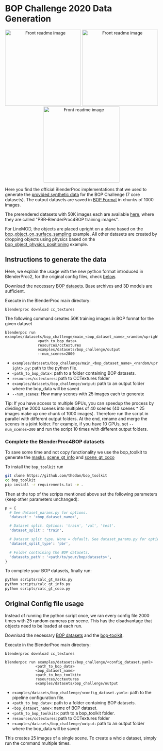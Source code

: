 # BOP Challenge 2020 Data Generation

<p align="center">
<img src="https://bop.felk.cvut.cz/static/img/bop20_pbr/bop20_pbr_tless_01.jpg" alt="Front readme image" width=250>
<img src="https://bop.felk.cvut.cz/static/img/bop20_pbr/bop20_pbr_ycbv_01.jpg" alt="Front readme image" width=250>
<img src="https://bop.felk.cvut.cz/static/img/bop20_pbr/bop20_pbr_ycbv_03.jpg" alt="Front readme image" width=250>
</p>

Here you find the official BlenderProc implementations that we used to generate the [provided synthetic data](https://bop.felk.cvut.cz/datasets/) for the BOP Challenge (7 core datasets). The output datasets are saved in [BOP Format](https://github.com/thodan/bop_toolkit/blob/master/docs/bop_datasets_format.md) in chunks of 1000 images. 

The prerendered datasets with 50K images each are available [here](https://bop.felk.cvut.cz/datasets/), where they are called "PBR-BlenderProc4BOP training images". 

For LineMOD, the objects are placed upright on a plane based on the [bop_object_on_surface_sampling](../bop_object_on_surface_sampling/README.md) example. All other datasets are created by dropping objects using physics based on the [bop_object_physics_positioning](../bop_object_physics_positioning/README.md) example. 

## Instructions to generate the data

Here, we explain the usage with the new python format introduced in BlenderProc2, for the original config files, check [below](#original-config-file-usage).

Download the necessary [BOP datasets](https://bop.felk.cvut.cz/datasets/). Base archives and 3D models are sufficient.

Execute in the BlenderProc main directory:

```
blenderproc download cc_textures 
```

The following command creates 50K training images in BOP format for the given dataset 
```
blenderpoc run examples/datasets/bop_challenge/main_<bop_dataset_name>_<random/upright>.py 
               <path_to_bop_data> 
               resources/cctextures 
               examples/datasets/bop_challenge/output
               --num_scenes=2000
``` 

* `examples/datasets/bop_challenge/main_<bop_dataset_name>_<random/upright>.py`: path to the python file.
* `<path_to_bop_data>`: path to a folder containing BOP datasets.
* `resources/cctextures`: path to CCTextures folder
* `examples/datasets/bop_challenge/output`: path to an output folder where the bop_data will be saved
* `--num_scenes`: How many scenes with 25 images each to generate

Tip: If you have access to multiple GPUs, you can speedup the process by dividing the 2000 scenes into multiples of 40 scenes (40 scenes * 25 images make up one chunk of 1000 images). Therefore run the script in parallel with different output folders. At the end, rename and merge the scenes in a joint folder. For example, if you have 10 GPUs, set `--num_scenes=200` and run the script 10 times with different output folders.

### Complete the BlenderProc4BOP datasets

To save some time and not copy functionality we use the bop_toolkit to generate the [masks](
https://github.com/thodan/bop_toolkit/blob/master/scripts/calc_gt_masks.py), [scene_gt_info](https://github.com/thodan/bop_toolkit/blob/master/scripts/calc_gt_info.py) and [scene_gt_coco](https://github.com/thodan/bop_toolkit/blob/master/scripts/calc_gt_coco.py)

To install the `bop_toolkit` run 

```bash
git clone https://github.com/thodan/bop_toolkit
cd bop_toolkit
pip install -r requirements.txt -e .
```

Then at the top of the scripts mentioned above set the following parameters (keep other parameters unchanged):
```python
p = {
  # See dataset_params.py for options.
  'dataset': '<bop_dataset_name>',

  # Dataset split. Options: 'train', 'val', 'test'.
  'dataset_split': 'train',

  # Dataset split type. None = default. See dataset_params.py for options.
  'dataset_split_type': 'pbr',

  # Folder containing the BOP datasets.
  'datasets_path': '<path/to/your/bop/datasets>',
}
```

To complete your BOP datasets, finally run:

```bash
python scripts/calc_gt_masks.py
python scripts/calc_gt_info.py
python scripts/calc_gt_coco.py
```

## Original Config file usage

Instead of running the python script once, we ran every config file 2000 times with 25 random cameras per scene. This has the disadvantage that objects need to be loaded at each run.

Download the necessary [BOP datasets](https://bop.felk.cvut.cz/datasets/) and the [bop-toolkit](https://github.com/thodan/bop_toolkit). 

Execute in the BlenderProc main directory:

```
blenderproc download cc_textures 
```

```
blenderpoc run examples/datasets/bop_challenge/<config_dataset.yaml> 
              <path_to_bop_data> 
              <bop_dataset_name> 
              <path_to_bop_toolkit> 
              resources/cctextures 
              examples/datasets/bop_challenge/output
``` 

* `examples/datasets/bop_challenge/<config_dataset.yaml>`: path to the pipeline configuration file.
* `<path_to_bop_data>`: path to a folder containing BOP datasets.
* `<bop_dataset_name>`: name of BOP dataset.
* `<path_to_bop_toolkit>`: path to a bop_toolkit folder.
* `resources/cctextures`: path to CCTextures folder
* `examples/datasets/bop_challenge/output`: path to an output folder where the bop_data will be saved

This creates 25 images of a single scene. To create a whole dataset, simply run the command multiple times.
